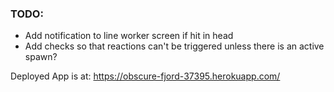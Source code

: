 ### TODO:

- Add notification to line worker screen if hit in head
- Add checks so that reactions can't be triggered unless there is an active spawn?


Deployed App is at: https://obscure-fjord-37395.herokuapp.com/

